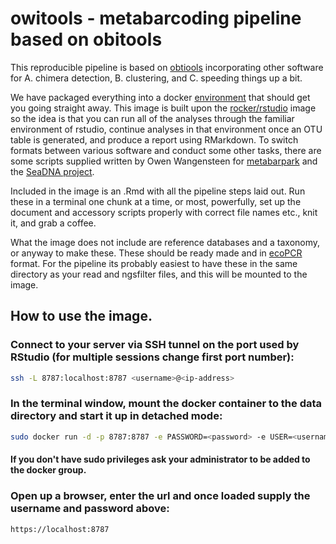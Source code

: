 # owitools - metabarcoding pipeline based on obitools

This reproducible pipeline is based on [obtiools](https://git.metabarcoding.org/obitools/obitools/wikis/home) incorporating other software for A. chimera detection, B. clustering, and C. speeding things up a bit. 

We have packaged everything into a docker [environment](https://hub.docker.com/r/baillicharles/owitools/) that should get you going straight away. This image is built upon the [rocker/rstudio](https://hub.docker.com/r/rocker/rstudio) image so the idea is that you can run all of the analyses through the familiar environment of rstudio, continue analyses in that environment once an OTU table is generated, and produce a report using RMarkdown. To switch formats between various software and conduct some other tasks, there are some scripts supplied written by Owen Wangensteen for [metabarpark](https://github.com/metabarpark) and the [SeaDNA project](https://github.com/boopsboops/reference-libraries). 

Included in the image is an .Rmd with all the pipeline steps laid out. Run these in a terminal one chunk at a time, or most, powerfully, set up the document and accessory scripts properly with correct file names etc., knit it, and grab a coffee.    

What the image does not include are reference databases and a taxonomy, or anyway to make these. These should be ready made and in [ecoPCR](https://pythonhosted.org/OBITools/scripts/ecoPCR.html) format. For the pipeline its probably easiest to have these in the same directory as your read and ngsfilter files, and this will be mounted to the image.  


## How to use the image.
### Connect to your server via SSH tunnel on the port used by RStudio (for multiple sessions change first port number):
```bash
ssh -L 8787:localhost:8787 <username>@<ip-address>
```
### In the terminal window, mount the docker container to the data directory and start it up in detached mode:
```bash
sudo docker run -d -p 8787:8787 -e PASSWORD=<password> -e USER=<username>  -v /PATH/TO/DATA/FILES:/home/<username>/working --name <name-of-analysis> bailliecharles/owitools
```
#### If you don't have sudo privileges ask your administrator to be added to the docker group.

### Open up a browser, enter the url and once loaded supply the username and password above:
```html
https://localhost:8787
```
